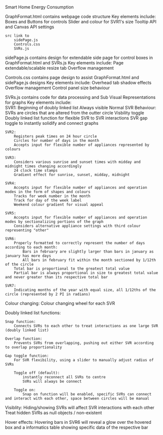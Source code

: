 Smart Home Energy Consumption

GraphFormat.html contains webpage code structure
Key elements include:
    Boxes and Buttons for controls
    Slider and colour for SVR1's size
    Tooltip API and Canvas API settings

    src link to 
        sidePage.js
        Controls.css
        SVRs.js

sidePage.js contains design for extendable side page for control boxes in GraphFormat.html and SVRs.js
Key elements include:
    Page extendable/scalable resize tab
    Overflow management

Controls.css contains page design to assist GraphFormat.html and sidePage.js designs
Key elements include:
    Overhead tab shadow effects
    Overflow management
    Control panel size behaviour

SVRs.js contains code for data processing and Sub Visual Representations for graphs
Key elements include:   
    SVR1:
        Beginning of doubly linked list
        Always visible
    Normal SVR Behaviour:
        SVRs are circles that are altered from the outter circle
        Visbility toggle
        Doubly linked list function for flexible SVR to SVR interactions
        SVR gap toggle to instantly solidify and connect graphs
        
    SVR2:
        Registers peak times on 24 hour circle
        Circles for number of days in the month
        Accepts input for flexible number of appliances represented by colours 
        
    SVR3:
        Considers various sunrise and sunset times with midday and midnight times changing accordingly
        24 clock time stamps
        Gradient effect for sunrise, sunset, midday, midnight
        
    SVR4:
        Accepts input for flexible number of appliances and operation modes in the form of shapes and colours
        Tracks for week number in the month
        Track for day of the week label
        Weekend colour gradient for visual appeal
        
    SVR5:
        Accepts input for flexible number of appliances and operation modes by sectionalizing portions of the graph
        Considers alternative appliance settings with third colour representing "other"
        
    SVR6:
        Properly formatted to correctly represent the number of days according to each month:
            Bars in february are slightly larger than bars in january as january has more days
            All bars in february fit within the month sectioned by 1/12th of the circle
        Total bar is proportional to the greatest total value
        Partial bar is always proportional in size to greatest total value and never greater than its respective total bar
        
    SVR7:
        Indicating months of the year with equal size, all 1/12ths of the circle (represented by 2 PI in radians)


Colour changing:
    Colour changing wheel for each SVR
    
Doubly linked list functions:

    Snap function:
        Connects SVRs to each other to treat interactions as one large SVR (doubly linked list)
        
    Overlap function:
        Prevents SVRs from overlapping, pushing out either SVR according to overlap proportionality
        
    Gap toggle function:
        For SVR flexibility, using a slider to manually adjust radius of SVRs
        
        Toggle off (default):
            instantly reconnect all SVRs to centre
            SVRs will always be connect
            
        Toggle on:
            Snap on function will be enabled, specific SVRs can connect and interact with each other, space between circles will be manual

Visiblity:
    Hiding/showing SVRs will affect SVR interactions with each other
    Treat hidden SVRs as null objects / non-existent
    
Hover effects:
    Hovering bars in SVR6 will reveal a glow over the hovered box and a informatics table showing specific data of the respective bar
